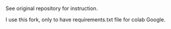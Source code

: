 See original repository for instruction.

I use this fork, only to have requirements.txt file for colab Google.
